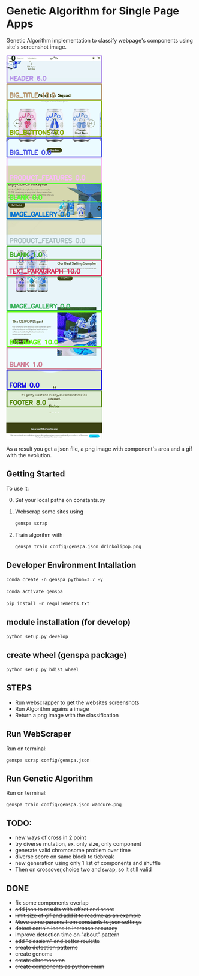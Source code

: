 # Genetic Algorithm for Single Page Apps

Genetic Algorithm implementation to classify webpage's components using site's screenshot image.

![Trained DNA](https://github.com/jbagnato/genetic-spa-classifier/blob/main/sample.gif)

As a result you get a json file, a png image with component's area and a gif with the evolution.

## Getting Started

To use it:

0. Set your local paths on constants.py


1. Webscrap some sites using

    ```python
    genspa scrap
    ```

2. Train algorihm with

   ```python
   genspa train config/genspa.json drinkolipop.png
   ```
   
 
## Developer Environment Intallation

```
conda create -n genspa python=3.7 -y

conda activate genspa

pip install -r requirements.txt 
```

## module installation (for develop)

```
python setup.py develop
```

## create wheel (genspa package)

```
python setup.py bdist_wheel
```

## STEPS

* Run webscrapper to get the websites screenshots
* Run Algorithm agains a image
* Return a png image with the classification

## Run WebScraper 

Run on terminal:

```
genspa scrap config/genspa.json
```

## Run Genetic Algorithm

Run on terminal:

```
genspa train config/genspa.json wandure.png
```

## TODO:

* new ways of cross in 2 point
* try diverse mutation, ex. only size, only component
* generate valid chromosome problem over time
* diverse score on same block to tiebreak
* new generation using only 1 list of components and shuffle
* Then on crossover,choice two and swap, so it still valid

## DONE

* ~~fix some components overlap~~
* ~~add json to results with offset and score~~
* ~~limit size of gif and add it to readme as an example~~
* ~~Move some params from constants to json settings~~
* ~~detect certain icons to increase accuracy~~
* ~~improve detection time on "about" pattern~~
* ~~add "classism" and better roulette~~
* ~~create detection patterns~~
* ~~create genoma~~
* ~~create chromosoma~~
* ~~create components as python enum~~
